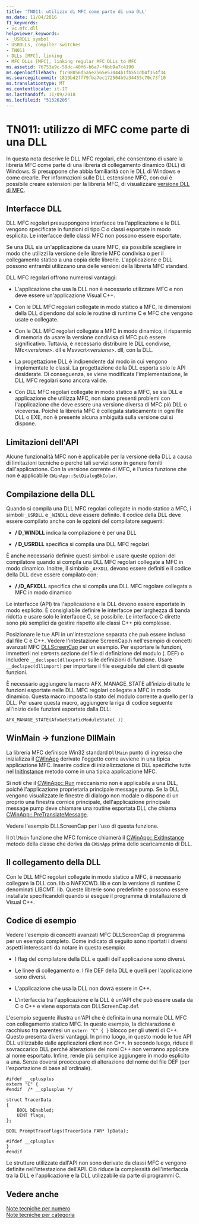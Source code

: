 ```yaml
---
title: 'TN011: utilizzo di MFC come parte di una DLL'
ms.date: 11/04/2016
f1_keywords:
- vc.mfc.dll
helpviewer_keywords:
- _USRDLL symbol
- USRDLLs, compiler switches
- TN011
- DLLs [MFC], linking
- MFC DLLs [MFC], linking regular MFC DLLs to MFC
ms.assetid: 76753e9c-59dc-40f6-b6a7-f6bb9a7c4190
ms.openlocfilehash: f1c98056d5a5e2565e57044b1fb551db4f354f34
ms.sourcegitcommit: 1819bd2ff79fba7ec172504b9a34455c70c73f10
ms.translationtype: MT
ms.contentlocale: it-IT
ms.lasthandoff: 11/09/2018
ms.locfileid: "51326205"
---
```

# <a name="tn011-using-mfc-as-part-of-a-dll"></a>TN011: utilizzo di MFC come parte di una DLL

In questa nota descrive le DLL MFC regolari, che consentono di usare la libreria MFC come parte di una libreria di collegamento dinamico (DLL) di Windows. Si presuppone che abbia familiarità con le DLL di Windows e come crearle. Per informazioni sulle DLL estensione MFC, con cui è possibile creare estensioni per la libreria MFC, di visualizzare [versione DLL di MFC](../mfc/tn033-dll-version-of-mfc.md).

## <a name="dll-interfaces"></a>Interfacce DLL

DLL MFC regolari presuppongono interfacce tra l'applicazione e le DLL vengono specificate in funzioni di tipo C o classi esportate in modo esplicito. Le interfacce delle classi MFC non possono essere esportate.

Se una DLL sia un'applicazione da usare MFC, sia possibile scegliere in modo che utilizzi la versione delle librerie MFC condivisa o per il collegamento statico a una copia delle librerie. L'applicazione e DLL possono entrambi utilizzano una delle versioni della libreria MFC standard.

DLL MFC regolari offrono numerosi vantaggi:

- L'applicazione che usa la DLL non è necessario utilizzare MFC e non deve essere un'applicazione Visual C++.

- Con le DLL MFC regolari collegate in modo statico a MFC, le dimensioni della DLL dipendono dal solo le routine di runtime C e MFC che vengono usate e collegate.

- Con le DLL MFC regolari collegate a MFC in modo dinamico, il risparmio di memoria da usare la versione condivisa di MFC può essere significativo. Tuttavia, è necessario distribuire le DLL condivise, Mfc\<*versione*>. dll e Msvvcrt\<*versione*>. dll, con la DLL.

- La progettazione DLL è indipendente dal modo in cui vengono implementate le classi. La progettazione della DLL esporta solo le API desiderate. Di conseguenza, se viene modificata l'implementazione, le DLL MFC regolari sono ancora valide.

- Con DLL MFC regolari collegate in modo statico a MFC, se sia DLL e applicazione che utilizza MFC, non siano presenti problemi con l'applicazione che deve essere una versione diversa di MFC più DLL o viceversa. Poiché la libreria MFC è collegata staticamente in ogni file DLL o EXE, non è presente alcuna ambiguità sulla versione cui si dispone.

## <a name="api-limitations"></a>Limitazioni dell'API

Alcune funzionalità MFC non è applicabile per la versione della DLL a causa di limitazioni tecniche o perché tali servizi sono in genere forniti dall'applicazione. Con la versione corrente di MFC, è l'unica funzione che non è applicabile `CWinApp::SetDialogBkColor`.

## <a name="building-your-dll"></a>Compilazione della DLL

Quando si compila una DLL MFC regolari collegate in modo statico a MFC, i simboli `_USRDLL` e `_WINDLL` deve essere definito. Il codice della DLL deve essere compilato anche con le opzioni del compilatore seguenti:

- **/ D_WINDLL** indica la compilazione è per una DLL

- **/ D_USRDLL** specifica si compila una DLL MFC regolari

È anche necessario definire questi simboli e usare queste opzioni del compilatore quando si compila una DLL MFC regolari collegate a MFC in modo dinamico. Inoltre, il simbolo `_AFXDLL` devono essere definiti e il codice della DLL deve essere compilato con:

- **/ /D_AFXDLL** specifica che si compila una DLL MFC regolare collegata a MFC in modo dinamico

Le interfacce (API) tra l'applicazione e la DLL devono essere esportate in modo esplicito. È consigliabile definire le interfacce per larghezza di banda ridotta e usare solo le interfacce C, se possibile. Le interfacce C dirette sono più semplici da gestire rispetto alle classi C++ più complesse.

Posizionare le tue API in un'intestazione separata che può essere incluso dal file C e C++. Vedere l'intestazione ScreenCap.h nell'esempio di concetti avanzati MFC [DLLScreenCap](../visual-cpp-samples.md) per un esempio. Per esportare le funzioni, immetterli nel `EXPORTS` sezione del file di definizione del modulo (. DEF) o includere `__declspec(dllexport)` sulle definizioni di funzione. Usare `__declspec(dllimport)` per importare il file eseguibile del client di queste funzioni.

È necessario aggiungere la macro AFX_MANAGE_STATE all'inizio di tutte le funzioni esportate nelle DLL MFC regolari collegate a MFC in modo dinamico. Questa macro imposta lo stato del modulo corrente a quello per la DLL. Per usare questa macro, aggiungere la riga di codice seguente all'inizio delle funzioni esportate dalla DLL:

`AFX_MANAGE_STATE(AfxGetStaticModuleState( ))`

## <a name="winmain---dllmain"></a>WinMain -> funzione DllMain

La libreria MFC definisce Win32 standard `DllMain` punto di ingresso che inizializza il [CWinApp](../mfc/reference/cwinapp-class.md) derivato l'oggetto come avviene in una tipica applicazione MFC. Inserire codice di inizializzazione di DLL specifiche tutte nel [InitInstance](../mfc/reference/cwinapp-class.md#initinstance) metodo come in una tipica applicazione MFC.

Si noti che il [CWinApp:: Run](../mfc/reference/cwinapp-class.md#run) meccanismo non è applicabile a una DLL, poiché l'applicazione proprietaria principale message pump. Se la DLL vengono visualizzate le finestre di dialogo non modale o dispone di un proprio una finestra cornice principale, dell'applicazione principale message pump deve chiamare una routine esportata DLL che chiama [CWinApp:: PreTranslateMessage](../mfc/reference/cwinapp-class.md#pretranslatemessage).

Vedere l'esempio DLLScreenCap per l'uso di questa funzione.

Il `DllMain` funzione che MFC fornisce chiamerà il [CWinApp:: ExitInstance](../mfc/reference/cwinapp-class.md#exitinstance) metodo della classe che deriva da `CWinApp` prima dello scaricamento di DLL.

## <a name="linking-your-dll"></a>Il collegamento della DLL

Con le DLL MFC regolari collegate in modo statico a MFC, è necessario collegare la DLL con. lib o NAFXCWD. lib e con la versione di runtime C denominati LIBCMT. lib. Queste librerie sono predefinite e possono essere installate specificandoli quando si esegue il programma di installazione di Visual C++.

## <a name="sample-code"></a>Codice di esempio

Vedere l'esempio di concetti avanzati MFC DLLScreenCap di programma per un esempio completo. Come indicato di seguito sono riportati i diversi aspetti interessanti da notare in questo esempio:

- I flag del compilatore della DLL e quelli dell'applicazione sono diversi.

- Le linee di collegamento e. I file DEF della DLL e quelli per l'applicazione sono diversi.

- L'applicazione che usa la DLL non dovrà essere in C++.

- L'interfaccia tra l'applicazione e la DLL è un'API che può essere usata da C o C++ e viene esportata con DLLScreenCap.def.

L'esempio seguente illustra un'API che è definita in una normale DLL MFC con collegamento statico MFC. In questo esempio, la dichiarazione è racchiuso tra parentesi un `extern "C" { }` blocco per gli utenti di C++. Questo presenta diversi vantaggi. In primo luogo, in questo modo le tue API DLL utilizzabile dalle applicazioni client non C++. In secondo luogo, riduce il sovraccarico DLL perché alterazione dei nomi C++ non verranno applicate al nome esportato. Infine, rende più semplice aggiungere in modo esplicito a una. Senza doversi preoccupare di alterazione del nome del file DEF (per l'esportazione di base all'ordinale).

```
#ifdef __cplusplus
extern "C" {
#endif  /* __cplusplus */

struct TracerData
{
    BOOL bEnabled;
    UINT flags;
};

BOOL PromptTraceFlags(TracerData FAR* lpData);

#ifdef __cplusplus
}
#endif
```

Le strutture utilizzate dall'API non sono derivate da classi MFC e vengono definite nell'intestazione dell'API. Ciò riduce la complessità dell'interfaccia tra la DLL e l'applicazione e la DLL utilizzabile da parte di programmi C.

## <a name="see-also"></a>Vedere anche

[Note tecniche per numero](../mfc/technical-notes-by-number.md)<br/>
[Note tecniche per categoria](../mfc/technical-notes-by-category.md)

